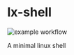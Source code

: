 # lx-shell

![example workflow](https://github.com/flyingsl0ths/lx-shell/actions/workflows/ci.yml/badge.svg)

A minimal linux shell
